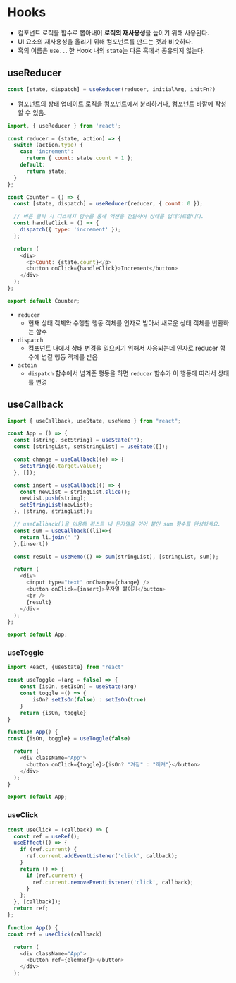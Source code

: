 # Hooks

- 컴포넌트 로직을 함수로 뽑아내어 **로직의 재사용성**을 높이기 위해 사용된다.
- UI 요소의 재사용성을 올리기 위해 컴포넌트를 만드는 것과 비슷하다.
- 훅의 이름은 `use..`. 한 Hook 내의 `state`는 다른 훅에서 공유되지 않는다.

## useReducer

```js
const [state, dispatch] = useReducer(reducer, initialArg, initFn?)
```

- 컴포넌트의 상태 업데이트 로직을 컴포넌트에서 분리하거나, 컴포넌트 바깥에 작성 할 수 있음.

```js
import, { useReducer } from 'react';

const reducer = (state, action) => {
  switch (action.type) {
    case 'increment':
      return { count: state.count + 1 };
    default:
      return state;
  }
};

const Counter = () => {
  const [state, dispatch] = useReducer(reducer, { count: 0 });

  // 버튼 클릭 시 디스패치 함수를 통해 액션을 전달하여 상태를 업데이트합니다.
  const handleClick = () => {
    dispatch({ type: 'increment' });
  };

  return (
    <div>
      <p>Count: {state.count}</p>
      <button onClick={handleClick}>Increment</button>
    </div>
  );
};

export default Counter;
```

- `reducer`
  - 현재 상태 객체와 수행할 행동 객체를 인자로 받아서 새로운 상태 객체를 반환하는 함수
- `dispatch`
  - 컴포넌트 내에서 상태 변경을 일으키기 위해서 사용되는데 인자로 reducer 함수에 넘길 행동 객체를 받음
- `actoin`
  - `dispatch` 함수에서 넘겨준 행동을 하면 `reducer` 함수가 이 행동에 따라서 상태를 변경




## useCallback

```js
import { useCallback, useState, useMemo } from "react";

const App = () => {
  const [string, setString] = useState("");
  const [stringList, setStringList] = useState([]);

  const change = useCallback((e) => {
    setString(e.target.value);
  }, []);

  const insert = useCallback(() => {
    const newList = stringList.slice();
    newList.push(string);
    setStringList(newList);
  }, [string, stringList]);

  // useCallback()을 이용해 리스트 내 문자열을 이어 붙인 sum 함수를 완성하세요.
  const sum = useCallback((li)=>{
    return li.join(" ")
  },[insert])

  const result = useMemo(() => sum(stringList), [stringList, sum]);

  return (
    <div>
      <input type="text" onChange={change} />
      <button onClick={insert}>문자열 붙이기</button>
      <br />
      {result}
    </div>
  );
};

export default App;
```

### useToggle

```js
import React, {useState} from "react"

const useToggle =(arg = false) => {
    const [isOn, setIsOn] = useState(arg)
    const toggle =() => {
        isOn? setIsOn(false) : setIsOn(true)
    }
    return {isOn, toggle}
}

function App() {
const {isOn, toggle} = useToggle(false)

  return (
    <div className="App">
      <button onClick={toggle}>{isOn? "켜짐" : "꺼져"}</button>    
    </div>
  );
}

export default App;
```

### useClick


```js
const useClick = (callback) => {
  const ref = useRef();
  useEffect(() => {  
    if (ref.current) {
      ref.current.addEventListener('click', callback);
    }
    return () => {
      if (ref.current) {
        ref.current.removeEventListener('click', callback);
      }
    };
  }, [callback]);
  return ref;
};

function App() {
const ref = useClick(callback)

  return (
    <div className="App">
      <button ref={elemRef}></button>
    </div>
  );
```
